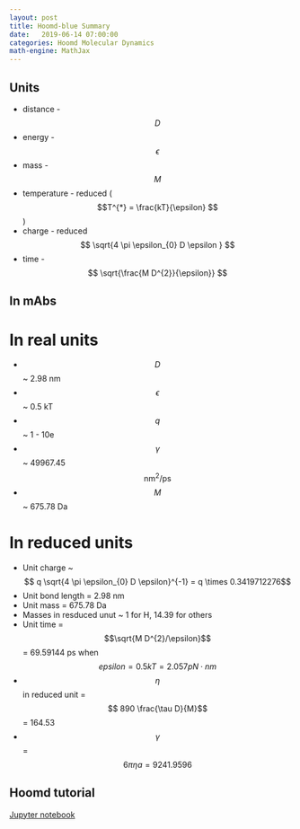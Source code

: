 ```yaml
---
layout: post
title: Hoomd-blue Summary
date:   2019-06-14 07:00:00
categories: Hoomd Molecular Dynamics
math-engine: MathJax
---
```


<script src="https://cdn.mathjax.org/mathjax/latest/MathJax.js?config=TeX-AMS-MML_HTMLorMML" type="text/javascript">
</script>

## Units ##
* distance - $$D$$
* energy - $$\epsilon$$
* mass - $$M$$
* temperature - reduced ($$T^{*} = \frac{kT}{\epsilon} $$)
* charge - reduced $$ \sqrt{4 \pi \epsilon_{0} D \epsilon } $$
* time - $$ \sqrt{\frac{M D^{2}}{\epsilon}} $$

## In mAbs ##

# In real units #
* $$D$$ ~ 2.98 nm
* $$\epsilon$$ ~ 0.5 kT
* $$q$$ ~ 1 - 10e
* $$\gamma$$ ~ 49967.45 $$\mathrm{nm^{2}/ps}$$
* $$M$$ ~ 675.78 Da

# In reduced units #
* Unit charge ~ $$ q \sqrt{4 \pi \epsilon_{0} D \epsilon}^{-1} = q \times 0.3419712276$$
* Unit bond length = 2.98 nm
* Unit mass = 675.78 Da
* Masses in resduced unut ~ 1 for H, 14.39 for others
* Unit time = $$\sqrt{M D^{2}/\epsilon}$$ = 69.59144 ps when $$epsilon=0.5kT=2.057pN\cdot nm$$
* $$\eta$$ in reduced unit = $$ 890 \frac{\tau D}{M}$$ = 164.53
* $$\gamma$$ = $$6 \pi \eta a = 9241.9596$$

## Hoomd tutorial ##
[Jupyter notebook](https://nbviewer.jupyter.org/github/joaander/hoomd-examples/blob/master/index.ipynb)